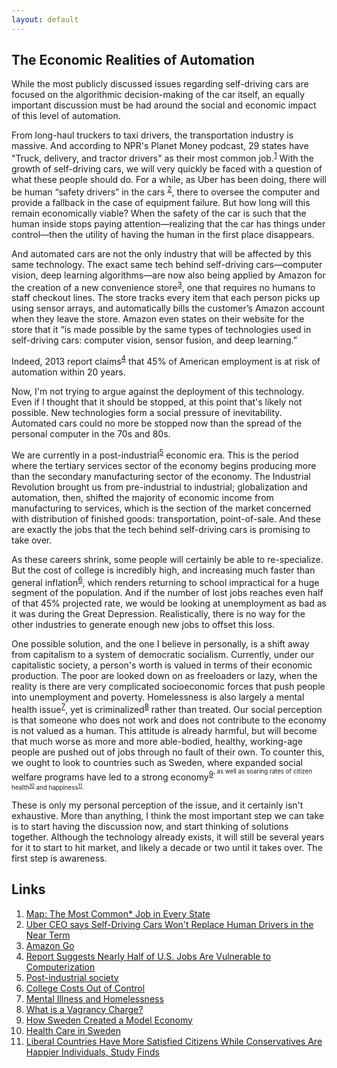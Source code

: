 ```yaml
---
layout: default
---
```


## The Economic Realities of Automation

While the most publicly discussed issues regarding self-driving cars are focused on the algorithmic decision-making of the car itself, an equally important discussion must be had around the social and economic impact of this level of automation.

From long-haul truckers to taxi drivers, the transportation industry is massive. And according to NPR's Planet Money podcast, 29 states have "Truck, delivery, and tractor drivers" as their most common job.<sup>[1](http://www.npr.org/sections/money/2015/02/05/382664837/map-the-most-common-job-in-every-state)</sup> With the growth of self-driving cars, we will very quickly be faced with a question of what these people should do. For a while, as Uber has been doing, there will be human “safety drivers” in the cars <sup>[2](http://www.theverge.com/2016/10/19/13341130/uber-travis-kalanick-self-driving-cars-automation-jobs)</sup>, there to oversee the computer and provide a fallback in the case of equipment failure. But how long will this remain economically viable? When the safety of the car is such that the human inside stops paying attention—realizing that the car has things under control—then the utility of having the human in the first place disappears.

And automated cars are not the only industry that will be affected by this same technology. The exact same tech behind self-driving cars—computer vision, deep learning algorithms—are now also being applied by Amazon for the creation of a new convenience store<sup>[3](https://www.amazon.com/b?node=16008589011)</sup>, one that requires no humans to staff checkout lines. The store tracks every item that each person picks up using sensor arrays, and automatically bills the customer’s Amazon account when they leave the store. Amazon even states on their website for the store that it “is made possible by the same types of technologies used in self-driving cars: computer vision, sensor fusion, and deep learning.”

Indeed, 2013 report claims<sup>[4](https://www.technologyreview.com/s/519241/report-suggests-nearly-half-of-us-jobs-are-vulnerable-to-computerization/)</sup> that 45% of American employment is at risk of automation within 20 years.

Now, I'm not trying to argue against the deployment of this technology. Even if I thought that it should be stopped, at this point that's likely not possible. New technologies form a social pressure of inevitability. Automated cars could no more be stopped now than the spread of the personal computer in the 70s and 80s.

We are currently in a post-industrial<sup>[5](https://en.wikipedia.org/wiki/Post-industrial_society)</sup> economic era. This is the period where the tertiary services sector of the economy begins producing more than the secondary manufacturing sector of the economy. The Industrial Revolution brought us from pre-industrial to industrial; globalization and automation, then, shifted the majority of economic income from manufacturing to services, which is the section of the market concerned with distribution of finished goods: transportation, point-of-sale. And these are exactly the jobs that the tech behind self-driving cars is promising to take over.

As these careers shrink, some people will certainly be able to re-specialize. But the cost of college is incredibly high, and increasing much faster than general inflation<sup>[6](http://www.forbes.com/sites/steveodland/2012/03/24/college-costs-are-soaring/#69bc4adf641b)</sup>, which renders returning to school impractical for a huge segment of the population. And if the number of lost jobs reaches even half of that 45% projected rate, we would be looking at unemployment as bad as it was during the Great Depression. Realistically, there is no way for the other industries to generate enough new jobs to offset this loss.

One possible solution, and the one I believe in personally, is a shift away from capitalism to a system of democratic socialism. Currently, under our capitalistic society, a person's worth is valued in terms of their economic production. The poor are looked down on as freeloaders or lazy, when the reality is there are very complicated socioeconomic forces that push people into unemployment and poverty. Homelessness is also largely a mental health issue<sup>[7](http://www.nationalhomeless.org/factsheets/Mental_Illness.pdf)</sup>, yet is criminalized<sup>[8](http://www.criminaldefenselawyer.com/resources/criminal-defense/crime-penalties/what-a-vagrancy-charge)</sup> rather than treated. Our social perception is that someone who does not work and does not contribute to the economy is not valued as a human. This attitude is already harmful, but will become that much worse as more and more able-bodied, healthy, working-age people are pushed out of jobs through no fault of their own. To counter this, we ought to look to countries such as Sweden, where expanded social welfare programs have led to a strong economy<sup>[9](https://sweden.se/society/health-care-in-sweden/)<sup>, as well as soaring rates of citizen health<sup>[10](https://sweden.se/society/health-care-in-sweden/)</sup> and happiness<sup>[11](http://www.apa.org/news/press/releases/2014/09/satisfied-citizens.aspx)</sup>.

These is only my personal perception of the issue, and it certainly isn't exhaustive. More than anything, I think the most important step we can take is to start having the discussion now, and start thinking of solutions together. Although the technology already exists, it will still be several years for it to start to hit market, and likely a decade or two until it takes over. The first step is awareness.


## Links

1. [Map: The Most Common* Job in Every State](http://www.npr.org/sections/money/2015/02/05/382664837/map-the-most-common-job-in-every-state)
2. [Uber CEO says Self-Driving Cars Won't Replace Human Drivers in the Near Term](http://www.theverge.com/2016/10/19/13341130/uber-travis-kalanick-self-driving-cars-automation-jobs)
3. [Amazon Go](https://www.amazon.com/b?node=16008589011)
4. [Report Suggests Nearly Half of U.S. Jobs Are Vulnerable to Computerization](https://www.technologyreview.com/s/519241/report-suggests-nearly-half-of-us-jobs-are-vulnerable-to-computerization/)
5. [Post-industrial society](https://en.wikipedia.org/wiki/Post-industrial_society)
6. [College Costs Out of Control](http://www.forbes.com/sites/steveodland/2012/03/24/college-costs-are-soaring/#69bc4adf641b)
7. [Mental Illness and Homelessness](http://www.nationalhomeless.org/factsheets/Mental_Illness.pdf)
8. [What is a Vagrancy Charge?](http://www.criminaldefenselawyer.com/resources/criminal-defense/crime-penalties/what-a-vagrancy-charge)
9. [How Sweden Created a Model Economy](https://sweden.se/business/how-sweden-created-a-model-economy/)
10. [Health Care in Sweden](https://sweden.se/society/health-care-in-sweden/)
11. [Liberal Countries Have More Satisfied Citizens While Conservatives Are Happier Individuals, Study Finds](http://www.apa.org/news/press/releases/2014/09/satisfied-citizens.aspx)
